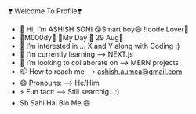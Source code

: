 
❣️ Welcome To Profile❣️

- 👋 Hi, I’m ASHISH SONI 😘Smart boy😄 ‼️code Lover🔣
- 🧗M000dy🧒 🎉My Day 🎂 29 Aug🎂   
- 👀 I’m interested in ... X and Y along with Coding :)
- 🌱 I’m currently learning --> NEXT.js
- 💞️ I’m looking to collaborate on --> MERN projects
- 📫 How to reach me --> ashish.aumca@gmail.com
- 😄 Pronouns: --> He/Him
- ⚡ Fun fact: --> Still searchig.. :)
- Sb Sahi Hai Bio Me 😄

<!---
ashi5h745/ashi5h745 is a ✨ special ✨ repository because its `README.md` (this file) appears on your GitHub profile.
You can click the Preview link to take a look at your changes.
--->
